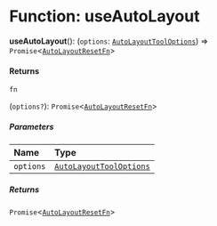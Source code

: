 # Function: useAutoLayout

**useAutoLayout**(): (`options`: [`AutoLayoutToolOptions`](/auto-docs/free-layout-editor/types/AutoLayoutToolOptions.md)) => `Promise`<[`AutoLayoutResetFn`](/auto-docs/free-layout-editor/types/AutoLayoutResetFn.md)>

#### Returns

`fn`

(`options?`): `Promise`<[`AutoLayoutResetFn`](/auto-docs/free-layout-editor/types/AutoLayoutResetFn.md)>

##### Parameters

| Name | Type |
| :------ | :------ |
| `options` | [`AutoLayoutToolOptions`](/auto-docs/free-layout-editor/types/AutoLayoutToolOptions.md) |

##### Returns

`Promise`<[`AutoLayoutResetFn`](/auto-docs/free-layout-editor/types/AutoLayoutResetFn.md)>
